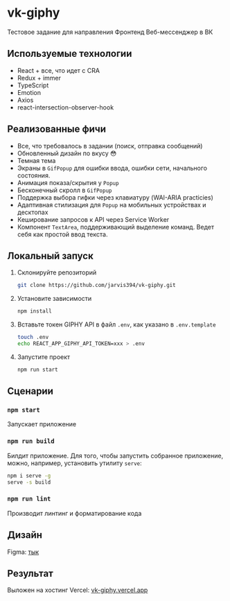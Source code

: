 # vk-giphy

Тестовое задание для направления Фронтенд Веб-мессенджер в ВК

## Используемые технологии

- React + все, что идет с CRA
- Redux + immer
- TypeScript
- Emotion
- Axios
- react-intersection-observer-hook

## Реализованные фичи

- Все, что требовалось в задании (поиск, отправка сообщений)
- Обновленный дизайн по вкусу 😳
- Темная тема
- Экраны в `GifPopup` для ошибки ввода, ошибки сети, начального состояния.
- Анимация показа/скрытия у `Popup`
- Бесконечный скролл в `GifPopup`
- Поддержка выбора гифки через клавиатуру (WAI-ARIA practicies)
- Адаптивная стилизация для `Popup` на мобильных устройствах и десктопах
- Кеширование запросов к API через Service Worker
- Компонент `TextArea`, поддерживающий выделение команд. Ведет себя как простой ввод текста.

## Локальный запуск

1. Склонируйте репозиторий
    ```bash
    git clone https://github.com/jarvis394/vk-giphy.git
    ```
2. Установите зависимости
    ```bash
    npm install
    ```
3. Вставьте токен GIPHY API в файл `.env`, как указано в `.env.template`
    ```bash
    touch .env
    echo REACT_APP_GIPHY_API_TOKEN=xxx > .env
    ```
4. Запустите проект
    ```bash
    npm run start
    ```

## Сценарии

### `npm start`

Запускает приложение

### `npm run build`

Билдит приложение. Для того, чтобы запустить собранное приложение, можно, например, установить утилиту `serve`:

```bash
npm i serve -g
serve -s build
```

### `npm run lint`

Производит линтинг и форматирование кода

## Дизайн

Figma: [тык](https://www.figma.com/file/0TS8WolgTbY1dgMomWYZKL/GIF-Picker-VK2022)

## Результат

Выложен на хостинг Vercel: [vk-giphy.vercel.app](https://vk-giphy.vercel.app)
